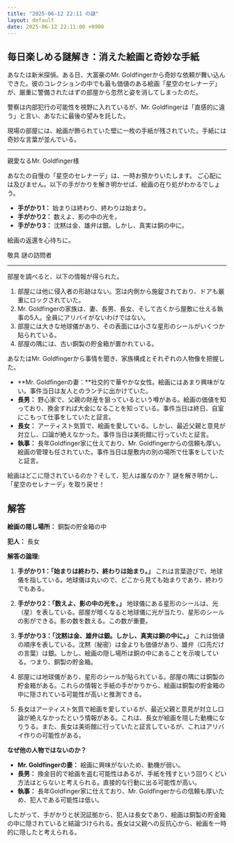 ```yaml
---
title: "2025-06-12 22:11 の謎"
layout: default
date: 2025-06-12 22:11:00 +0900
---
```

## 毎日楽しめる謎解き：消えた絵画と奇妙な手紙

あなたは新米探偵。ある日、大富豪のMr. Goldfingerから奇妙な依頼が舞い込んできた。彼のコレクションの中でも最も価値のある絵画「星空のセレナーデ」が、厳重に警備されたはずの部屋から忽然と姿を消してしまったのだ。

警察は内部犯行の可能性を視野に入れているが、Mr. Goldfingerは「直感的に違う」と言い、あなたに最後の望みを託した。

現場の部屋には、絵画が飾られていた壁に一枚の手紙が残されていた。手紙には奇妙な言葉が並んでいる。

---

親愛なるMr. Goldfinger様

あなたの自慢の「星空のセレナーデ」は、一時お預かりいたします。
ご心配には及びません。以下の手がかりを解き明かせば、絵画の在り処がわかるでしょう。

*   **手がかり1：** 始まりは終わり、終わりは始まり。
*   **手がかり2：** 数えよ、影の中の光を。
*   **手がかり3：** 沈黙は金、雄弁は銀。しかし、真実は銅の中に。

絵画の返還を心待ちに。

敬具
謎の訪問者

---

部屋を調べると、以下の情報が得られた。

1.  部屋には他に侵入者の形跡はない。窓は内側から施錠されており、ドアも厳重にロックされていた。
2.  Mr. Goldfingerの家族は、妻、長男、長女、そして古くから屋敷に仕える執事の5人。全員にアリバイがないわけではない。
3.  部屋には大きな地球儀があり、その表面には小さな星形のシールがいくつか貼られている。
4.  部屋の隅には、古い銅製の貯金箱が置かれている。

あなたはMr. Goldfingerから事情を聞き、家族構成とそれぞれの人物像を把握した。

*   **Mr. Goldfingerの妻：**社交的で華やかな女性。絵画にはあまり興味がない。事件当日は友人とのランチに出かけていた。
*   **長男：** 野心家で、父親の財産を狙っているという噂がある。絵画の価値を知っており、換金すれば大金になることを知っている。事件当日は終日、自室にこもって仕事をしていたと証言。
*   **長女：** アーティスト気質で、絵画を愛している。しかし、最近父親と意見が対立し、口論が絶えなかった。事件当日は美術館に行っていたと証言。
*   **執事：** 長年Goldfinger家に仕えており、Mr. Goldfingerからの信頼も厚い。絵画の管理も任されていた。事件当日は屋敷内の別の場所で仕事をしていたと証言。

絵画はどこに隠されているのか？そして、犯人は誰なのか？
謎を解き明かし、「星空のセレナーデ」を取り戻せ！

## 解答

**絵画の隠し場所：** 銅製の貯金箱の中

**犯人：** 長女

**解答の論理:**

1.  **手がかり1：「始まりは終わり、終わりは始まり。」** これは言葉遊びで、地球儀を指している。地球儀は丸いので、どこから見ても始まりであり、終わりでもある。

2.  **手がかり2：「数えよ、影の中の光を。」** 地球儀にある星形のシールは、光（星）を表している。部屋が暗くなると地球儀に光が当たり、星形のシールの影ができる。影の数を数える。この数が重要。

3.  **手がかり3：「沈黙は金、雄弁は銀。しかし、真実は銅の中に。」** これは価値の順序を表している。沈黙（秘密）は金よりも価値があり、雄弁（口先だけの言葉）は銀。しかし、絵画の隠し場所は銅の中にあることを示唆している。つまり、銅製の貯金箱。

4.  部屋には地球儀があり、星形のシールが貼られている。部屋の隅には銅製の貯金箱がある。これらの情報と手紙の手がかりから、絵画は銅製の貯金箱の中に隠されている可能性が高いと推測できる。

5.  長女はアーティスト気質で絵画を愛しているが、最近父親と意見が対立し口論が絶えなかったという情報がある。これは、長女が絵画を隠した動機になりうる。また、長女は美術館に行っていたと証言しているが、これはアリバイ作りの可能性がある。

**なぜ他の人物ではないのか？**

*   **Mr. Goldfingerの妻：** 絵画に興味がないため、動機が弱い。
*   **長男：** 換金目的で絵画を盗む可能性はあるが、手紙を残すという回りくどい方法はとらないと考えられる。直接的な行動に出る可能性が高い。
*   **執事：** 長年Goldfinger家に仕えており、Mr. Goldfingerからの信頼も厚いため、犯人である可能性は低い。

したがって、手がかりと状況証拠から、犯人は長女であり、絵画は銅製の貯金箱の中に隠されていると結論づけられる。長女は父親への反抗心から、絵画を一時的に隠したと考えられる。
